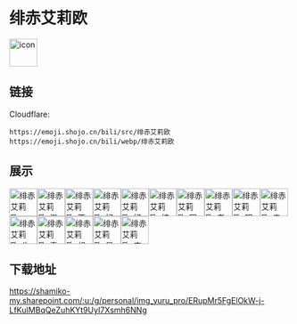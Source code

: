 # 绯赤艾莉欧
<img src="https://emoji.shojo.cn/bili/src/绯赤艾莉欧/icon.png" width="50" height="50" alt="icon">

## 链接
Cloudflare:
```
https://emoji.shojo.cn/bili/src/绯赤艾莉欧
https://emoji.shojo.cn/bili/webp/绯赤艾莉欧
```
## 展示
<img src="https://emoji.shojo.cn/bili/src/绯赤艾莉欧/绯赤艾莉欧-prpr.png" width="50" height="50" alt="绯赤艾莉欧-prpr"><img src="https://emoji.shojo.cn/bili/src/绯赤艾莉欧/绯赤艾莉欧-搬大米.png" width="50" height="50" alt="绯赤艾莉欧-搬大米"><img src="https://emoji.shojo.cn/bili/src/绯赤艾莉欧/绯赤艾莉欧-不要停.png" width="50" height="50" alt="绯赤艾莉欧-不要停"><img src="https://emoji.shojo.cn/bili/src/绯赤艾莉欧/绯赤艾莉欧-好寂寞.png" width="50" height="50" alt="绯赤艾莉欧-好寂寞"><img src="https://emoji.shojo.cn/bili/src/绯赤艾莉欧/绯赤艾莉欧-好耶.png" width="50" height="50" alt="绯赤艾莉欧-好耶"><img src="https://emoji.shojo.cn/bili/src/绯赤艾莉欧/绯赤艾莉欧-结婚.png" width="50" height="50" alt="绯赤艾莉欧-结婚"><img src="https://emoji.shojo.cn/bili/src/绯赤艾莉欧/绯赤艾莉欧-困惑.png" width="50" height="50" alt="绯赤艾莉欧-困惑"><img src="https://emoji.shojo.cn/bili/src/绯赤艾莉欧/绯赤艾莉欧-老婆.png" width="50" height="50" alt="绯赤艾莉欧-老婆"><img src="https://emoji.shojo.cn/bili/src/绯赤艾莉欧/绯赤艾莉欧-眠眠.png" width="50" height="50" alt="绯赤艾莉欧-眠眠"><img src="https://emoji.shojo.cn/bili/src/绯赤艾莉欧/绯赤艾莉欧-亲亲.png" width="50" height="50" alt="绯赤艾莉欧-亲亲"><img src="https://emoji.shojo.cn/bili/src/绯赤艾莉欧/绯赤艾莉欧-生气.png" width="50" height="50" alt="绯赤艾莉欧-生气"><img src="https://emoji.shojo.cn/bili/src/绯赤艾莉欧/绯赤艾莉欧-喜欢.png" width="50" height="50" alt="绯赤艾莉欧-喜欢"><img src="https://emoji.shojo.cn/bili/src/绯赤艾莉欧/绯赤艾莉欧-想中奖.png" width="50" height="50" alt="绯赤艾莉欧-想中奖"><img src="https://emoji.shojo.cn/bili/src/绯赤艾莉欧/绯赤艾莉欧-星星眼.png" width="50" height="50" alt="绯赤艾莉欧-星星眼"><img src="https://emoji.shojo.cn/bili/src/绯赤艾莉欧/绯赤艾莉欧-应援.png" width="50" height="50" alt="绯赤艾莉欧-应援">

## 下载地址

https://shamiko-my.sharepoint.com/:u:/g/personal/img_yuru_pro/ERupMr5FgElOkW-j-LfKuIMBqQeZuhKYt9UyI7Xsmh6NNg
